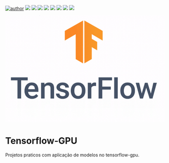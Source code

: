 [![author](https://img.shields.io/badge/author-RafaelGallo-red.svg)](https://github.com/RafaelGallo?tab=repositories) [![](https://img.shields.io/badge/python-3.7+-blue.svg)](https://www.python.org/downloads/release/python-374/) [![](https://img.shields.io/badge/Pandas-blue.svg)](https://pandas.pydata.org/) [![](https://img.shields.io/badge/Tensorflow-GPU-orange.svg)](https://www.tensorflow.org/install/gpu?hl=pt-br) [![](https://img.shields.io/badge/Matplotlib-blue.svg)](https://matplotlib.org/) [![](https://img.shields.io/badge/Seaborn-green.svg)](https://seaborn.pydata.org/) [![](https://img.shields.io/badge/Matplotlib-orange.svg)](https://scikit-learn.org/stable/) [![](https://img.shields.io/badge/Keras-red.svg)](https://keras.io/) [![](https://img.shields.io/badge/Numpy-White.svg)](https://numpy.org/)

![Tensor](https://github.com/RafaelGallo/Tensorflow-GPU/blob/main/IMAGE/01.gif)


# Tensorflow-GPU
Projetos praticos com aplicação de modelos no tensorflow-gpu.

